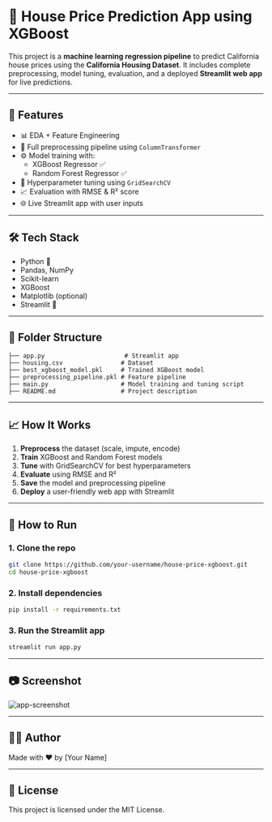 # 🏡 House Price Prediction App using XGBoost

This project is a **machine learning regression pipeline** to predict California house prices using the **California Housing Dataset**. It includes complete preprocessing, model tuning, evaluation, and a deployed **Streamlit web app** for live predictions.

---

## 🚀 Features

- 📊 EDA + Feature Engineering
- 🧹 Full preprocessing pipeline using `ColumnTransformer`
- ⚙️ Model training with:
  - XGBoost Regressor ✅
  - Random Forest Regressor ✅
- 🔎 Hyperparameter tuning using `GridSearchCV`
- 📈 Evaluation with RMSE & R² score
- 🌐 Live Streamlit app with user inputs

---

## 🛠️ Tech Stack

- Python 🐍
- Pandas, NumPy
- Scikit-learn
- XGBoost
- Matplotlib (optional)
- Streamlit 🧼

---

## 📂 Folder Structure

```
├── app.py                      # Streamlit app
├── housing.csv                # Dataset
├── best_xgboost_model.pkl     # Trained XGBoost model
├── preprocessing_pipeline.pkl # Feature pipeline
├── main.py                    # Model training and tuning script
├── README.md                  # Project description
```

---

## 📈 How It Works

1. **Preprocess** the dataset (scale, impute, encode)
2. **Train** XGBoost and Random Forest models
3. **Tune** with GridSearchCV for best hyperparameters
4. **Evaluate** using RMSE and R²
5. **Save** the model and preprocessing pipeline
6. **Deploy** a user-friendly web app with Streamlit

---

## 🧪 How to Run

### 1. Clone the repo
```bash
git clone https://github.com/your-username/house-price-xgboost.git
cd house-price-xgboost
```

### 2. Install dependencies
```bash
pip install -r requirements.txt
```

### 3. Run the Streamlit app
```bash
streamlit run app.py
```

---

## 📷 Screenshot
![app-screenshot](https://via.placeholder.com/800x400.png?text=Streamlit+App+Screenshot)

---

## 🙋‍♂️ Author

Made with ❤️ by [Your Name]

---

## 📄 License

This project is licensed under the MIT License.
